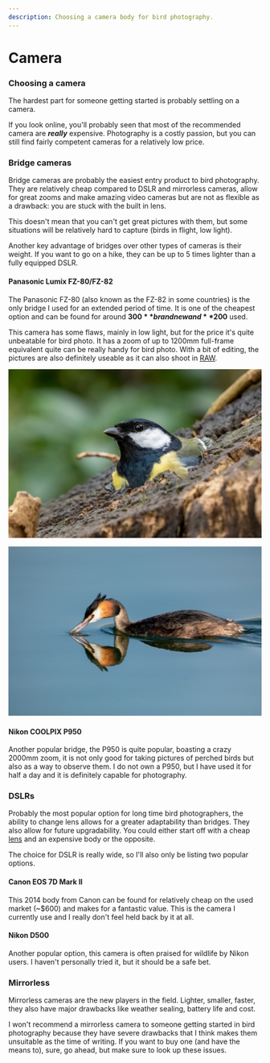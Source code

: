 ```yaml
---
description: Choosing a camera body for bird photography.
---
```


# Camera

### Choosing a camera

The hardest part for someone getting started is probably settling on a camera.

If you look online, you'll probably seen that most of the recommended camera are _**really**_ expensive. Photography is a costly passion, but you can still find fairly competent cameras for a relatively low price.

### Bridge cameras

Bridge cameras are probably the easiest entry product to bird photography. They are relatively cheap compared to DSLR and mirrorless cameras, allow for great zooms and make amazing video cameras but are not as flexible as a drawback: you are stuck with the built in lens. 

This doesn't mean that you can't get great pictures with them, but some situations will be relatively hard to capture \(birds in flight, low light\).

Another key advantage of bridges over other types of cameras is their weight. If you want to go on a hike, they can be up to 5 times lighter than a fully equipped DSLR.

#### Panasonic Lumix FZ-80/FZ-82

The Panasonic FZ-80 \(also known as the FZ-82 in some countries\) is the only bridge I used for an extended period of time. It is one of the cheapest option and can be found for around **$300** brand new and **$200** used. 

This camera has some flaws, mainly in low light, but for the price it's quite unbeatable for bird photo. It has a zoom of up to 1200mm full-frame equivalent quite can be really handy for bird photo. With a bit of editing, the pictures are also definitely useable as it can also shoot in [RAW](../camera-settings/image-format.md).

![Great tit, shot on Panasonic Lumix FZ-80](../.gitbook/assets/p1070303.jpg)

![Great crested grebe, shot on Panasonic Lumix FZ-80](../.gitbook/assets/p1070950.jpg)

#### Nikon COOLPIX P950

Another popular bridge, the P950 is quite popular, boasting a crazy 2000mm zoom, it is not only good for taking pictures of perched birds but also as a way to observe them. I do not own a P950, but I have used it for half a day and it is definitely capable for photography.

### DSLRs

Probably the most popular option for long time bird photographers, the ability to change lens allows for a greater adaptability than bridges. They also allow for future upgradability. You could either start off with a cheap [lens](lens.md) and an expensive body or the opposite. 

The choice for DSLR is really wide, so I'll also only be listing two popular options.

#### Canon EOS 7D Mark II

This 2014 body from Canon can be found for relatively cheap on the used market \(~$600\) and makes for a fantastic value. This is the camera I currently use and I really don't feel held back by it at all.

#### Nikon D500

Another popular option, this camera is often praised for wildlife by Nikon users. I haven't personally tried it, but it should be a safe bet.

### Mirrorless

Mirrorless cameras are the new players in the field. Lighter, smaller, faster, they also have major drawbacks like weather sealing, battery life and cost. 

I won't recommend a mirrorless camera to someone getting started in bird photography because they have severe drawbacks that I think makes them unsuitable as the time of writing. If you want to buy one \(and have the means to\), sure, go ahead, but make sure to look up these issues.

